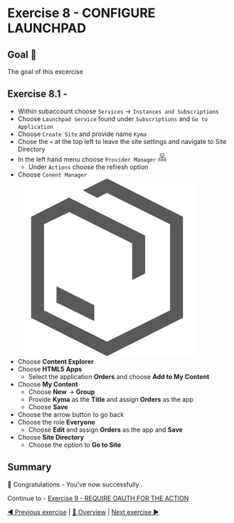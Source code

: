 # Exercise 8 - CONFIGURE LAUNCHPAD

## Goal 🎯

The goal of this excercise 

## Exercise 8.1 - 

- Within subaccount choose `Services` -> `Instances and Subscriptions`
- Choose `Launchpad Service` found under `Subscriptions` and `Go to Application`
- Choose `Create Site` and provide name `Kyma`
- Chose the `<` at the top left to leave the site settings and navigate to Site Directory
- In the left hand menu choose `Provider Manager` ![Icon](/exercises/ex8/images/08_01_001.png)
  - Under `Actions` choose the refresh option
- Choose `Conent Manager` ![Icon](/exercises/ex8/images/08_02_001.png)
- Choose **Content Explorer**
- Choose **HTML5 Apps**
  - Select the application **Orders** and choose **Add to My Content**
- Choose **My Content**
  - Choose **New** -> **Group**
  - Provide **Kyma** as the **Title** and assign **Orders** as the app
  - Choose **Save**
- Choose the arrow button to go back
- Choose the role **Everyone**
  - Choose **Edit** and assign **Orders** as the app and **Save**
- Choose **Site Directory**
  - Choose the option to **Go to Site**


## Summary

🎉 Congratulations - You've now successfully .

Continue to - [Exercise 9 - REQUIRE OAUTH FOR THE ACTION](../ex9/README.md)

[◀ Previous exercise](../ex7/README.md) | [🔼 Overview](../../README.md) | [Next exercise ▶](../ex9/README.md)
